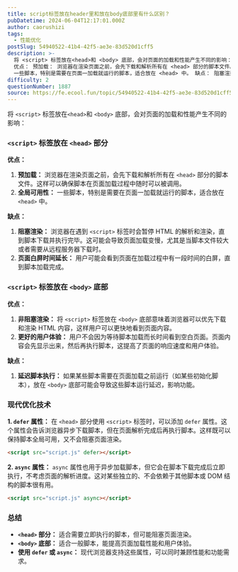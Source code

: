 ```yaml
---
title: script标签放在header里和放在body底部里有什么区别？
pubDatetime: 2024-06-04T12:17:01.000Z
author: caorushizi
tags:
  - 性能优化
postSlug: 54940522-41b4-42f5-ae3e-83d520d1cff5
description: >-
  将 <script> 标签放在<head>和 <body> 底部，会对页面的加载和性能产生不同的影响： <script> 标签放在 <head> 部分
  优点： 预加载： 浏览器在渲染页面之前，会先下载和解析所有在 <head> 部分的脚本文件。这样可以确保脚本在页面加载过程中随时可以被调用。 全局可用性：
  一些脚本，特别是需要在页面一加载就运行的脚本，适合放在 <head> 中。 缺点： 阻塞渲染
difficulty: 2
questionNumber: 1887
source: https://fe.ecool.fun/topic/54940522-41b4-42f5-ae3e-83d520d1cff5
---
```


将 `<script>` 标签放在`<head>`和 `<body>` 底部，会对页面的加载和性能产生不同的影响：

### `<script>` 标签放在 `<head>` 部分

**优点：**

1. **预加载：** 浏览器在渲染页面之前，会先下载和解析所有在 `<head>` 部分的脚本文件。这样可以确保脚本在页面加载过程中随时可以被调用。
2. **全局可用性：** 一些脚本，特别是需要在页面一加载就运行的脚本，适合放在 `<head>` 中。

**缺点：**

1. **阻塞渲染：** 浏览器在遇到 `<script>` 标签时会暂停 HTML 的解析和渲染，直到脚本下载并执行完毕。这可能会导致页面加载变慢，尤其是当脚本文件较大或者需要从远程服务器下载时。
2. **页面白屏时间延长：** 用户可能会看到页面在加载过程中有一段时间的白屏，直到脚本加载完成。

### `<script>` 标签放在 `<body>` 底部

**优点：**

1. **非阻塞渲染：** 将 `<script>` 标签放在 `<body>` 底部意味着浏览器可以优先下载和渲染 HTML 内容，这样用户可以更快地看到页面内容。
2. **更好的用户体验：** 用户不会因为等待脚本加载而长时间看到空白页面。页面内容会先显示出来，然后再执行脚本，这提高了页面的响应速度和用户体验。

**缺点：**

1. **延迟脚本执行：** 如果某些脚本需要在页面加载之前运行（如某些初始化脚本），放在 `<body>` 底部可能会导致这些脚本运行延迟，影响功能。

### 现代优化技术

**1. `defer` 属性：**
在 `<head>` 部分使用 `<script>` 标签时，可以添加 `defer` 属性。这个属性会告诉浏览器异步下载脚本，但在页面解析完成后再执行脚本。这样既可以保持脚本全局可用，又不会阻塞页面渲染。

```html
<script src="script.js" defer></script>
```

**2. `async` 属性：**
`async` 属性也用于异步加载脚本，但它会在脚本下载完成后立即执行，不考虑页面的解析进度。这对某些独立的、不会依赖于其他脚本或 DOM 结构的脚本很有用。

```html
<script src="script.js" async></script>
```

### 总结

- **`<head>` 部分：** 适合需要立即执行的脚本，但可能阻塞页面渲染。
- **`<body>` 底部：** 适合一般脚本，能提高页面加载性能和用户体验。
- **使用 `defer` 或 `async`：** 现代浏览器支持这些属性，可以同时兼顾性能和功能需求。
